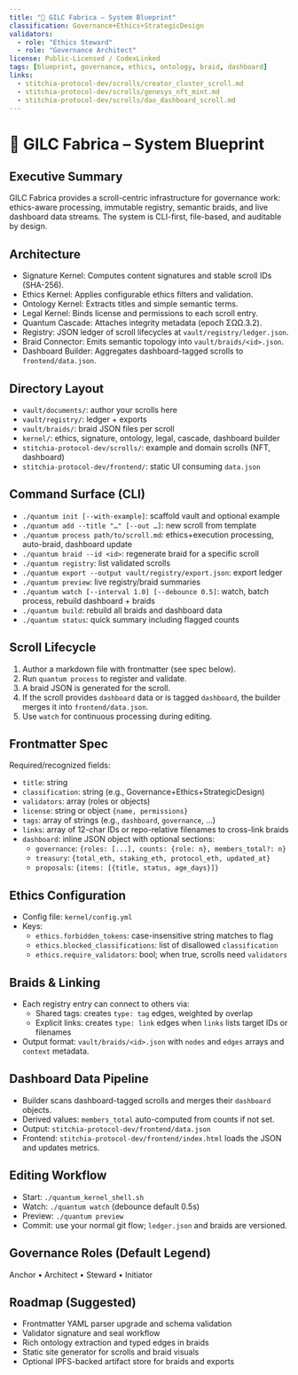 ```yaml
---
title: "🧬 GILC Fabrica – System Blueprint"
classification: Governance+Ethics+StrategicDesign
validators:
  - role: "Ethics Steward"
  - role: "Governance Architect"
license: Public-Licensed / CodexLinked
tags: [blueprint, governance, ethics, ontology, braid, dashboard]
links:
  - stitchia-protocol-dev/scrolls/creator_cluster_scroll.md
  - stitchia-protocol-dev/scrolls/genesys_nft_mint.md
  - stitchia-protocol-dev/scrolls/dao_dashboard_scroll.md
---
```


# 🧬 GILC Fabrica – System Blueprint

Executive Summary
-----------------
GILC Fabrica provides a scroll-centric infrastructure for governance work: ethics-aware processing, immutable registry, semantic braids, and live dashboard data streams. The system is CLI-first, file-based, and auditable by design.

Architecture
------------
- Signature Kernel: Computes content signatures and stable scroll IDs (SHA-256).
- Ethics Kernel: Applies configurable ethics filters and validation.
- Ontology Kernel: Extracts titles and simple semantic terms.
- Legal Kernel: Binds license and permissions to each scroll entry.
- Quantum Cascade: Attaches integrity metadata (epoch ΣΩΩ.3.2).
- Registry: JSON ledger of scroll lifecycles at `vault/registry/ledger.json`.
- Braid Connector: Emits semantic topology into `vault/braids/<id>.json`.
- Dashboard Builder: Aggregates dashboard-tagged scrolls to `frontend/data.json`.

Directory Layout
----------------
- `vault/documents/`: author your scrolls here
- `vault/registry/`: ledger + exports
- `vault/braids/`: braid JSON files per scroll
- `kernel/`: ethics, signature, ontology, legal, cascade, dashboard builder
- `stitchia-protocol-dev/scrolls/`: example and domain scrolls (NFT, dashboard)
- `stitchia-protocol-dev/frontend/`: static UI consuming `data.json`

Command Surface (CLI)
---------------------
- `./quantum init [--with-example]`: scaffold vault and optional example
- `./quantum add --title "…" [--out …]`: new scroll from template
- `./quantum process path/to/scroll.md`: ethics+execution processing, auto-braid, dashboard update
- `./quantum braid --id <id>`: regenerate braid for a specific scroll
- `./quantum registry`: list validated scrolls
- `./quantum export --output vault/registry/export.json`: export ledger
- `./quantum preview`: live registry/braid summaries
- `./quantum watch [--interval 1.0] [--debounce 0.5]`: watch, batch process, rebuild dashboard + braids
- `./quantum build`: rebuild all braids and dashboard data
- `./quantum status`: quick summary including flagged counts

Scroll Lifecycle
----------------
1) Author a markdown file with frontmatter (see spec below).
2) Run `quantum process` to register and validate.
3) A braid JSON is generated for the scroll.
4) If the scroll provides `dashboard` data or is tagged `dashboard`, the builder merges it into `frontend/data.json`.
5) Use `watch` for continuous processing during editing.

Frontmatter Spec
----------------
Required/recognized fields:
- `title`: string
- `classification`: string (e.g., Governance+Ethics+StrategicDesign)
- `validators`: array (roles or objects)
- `license`: string or object `{name, permissions}`
- `tags`: array of strings (e.g., `dashboard`, `governance`, …)
- `links`: array of 12-char IDs or repo-relative filenames to cross-link braids
- `dashboard`: inline JSON object with optional sections:
  - `governance`: `{roles: [...], counts: {role: n}, members_total?: n}`
  - `treasury`: `{total_eth, staking_eth, protocol_eth, updated_at}`
  - `proposals`: `{items: [{title, status, age_days}]}`

Ethics Configuration
--------------------
- Config file: `kernel/config.yml`
- Keys:
  - `ethics.forbidden_tokens`: case-insensitive string matches to flag
  - `ethics.blocked_classifications`: list of disallowed `classification`
  - `ethics.require_validators`: bool; when true, scrolls need `validators`

Braids & Linking
----------------
- Each registry entry can connect to others via:
  - Shared tags: creates `type: tag` edges, weighted by overlap
  - Explicit links: creates `type: link` edges when `links` lists target IDs or filenames
- Output format: `vault/braids/<id>.json` with `nodes` and `edges` arrays and `context` metadata.

Dashboard Data Pipeline
-----------------------
- Builder scans dashboard-tagged scrolls and merges their `dashboard` objects.
- Derived values: `members_total` auto-computed from counts if not set.
- Output: `stitchia-protocol-dev/frontend/data.json`
- Frontend: `stitchia-protocol-dev/frontend/index.html` loads the JSON and updates metrics.

Editing Workflow
----------------
- Start: `./quantum_kernel_shell.sh`
- Watch: `./quantum watch` (debounce default 0.5s)
- Preview: `./quantum preview`
- Commit: use your normal git flow; `ledger.json` and braids are versioned.

Governance Roles (Default Legend)
---------------------------------
Anchor • Architect • Steward • Initiator

Roadmap (Suggested)
-------------------
- Frontmatter YAML parser upgrade and schema validation
- Validator signature and seal workflow
- Rich ontology extraction and typed edges in braids
- Static site generator for scrolls and braid visuals
- Optional IPFS-backed artifact store for braids and exports

